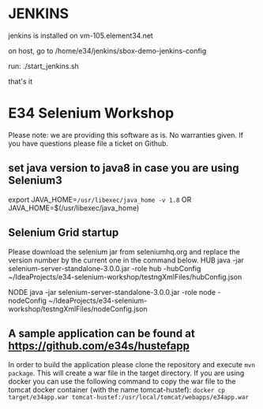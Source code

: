 # JENKINS 
jenkins is installed on vm-105.element34.net

on host, go to /home/e34/jenkins/sbox-demo-jenkins-config

run: ./start_jenkins.sh

that's it 



# E34 Selenium Workshop 
Please note: we are providing this software as is. No warranties given. If you have questions please file a ticket on Github. 

## set java version to java8 in case you are using Selenium3 
export JAVA_HOME=`/usr/libexec/java_home -v 1.8`
OR
JAVA_HOME=$(/usr/libexec/java_home)


## Selenium Grid startup 
Please download the selenium jar from seleniumhq.org and replace the version number by the current one in the command below. 
HUB
java -jar selenium-server-standalone-3.0.0.jar -role hub -hubConfig ~/IdeaProjects/e34-selenium-workshop/testngXmlFiles/hubConfig.json

NODE
java -jar selenium-server-standalone-3.0.0.jar -role node -nodeConfig ~/IdeaProjects/e34-selenium-workshop/testngXmlFiles/nodeConfig.json


## A sample application can be found at https://github.com/e34s/hustefapp 
In order to build the application please clone the repository and execute `mvn package`. This will create a war file in the target directory. If you are using docker you can use the 
following command to copy the war file to the tomcat docker container (with the name tomcat-hustef): 
`docker cp target/e34app.war tomcat-hustef:/usr/local/tomcat/webapps/e34app.war`
